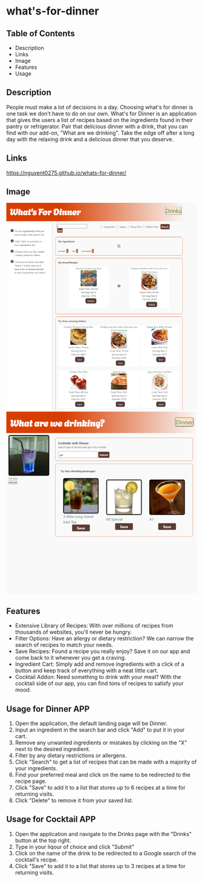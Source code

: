 # what's-for-dinner

## Table of Contents
- Description
- Links
- Image
- Features
- Usage

## Description
People must make a lot of decisions in a day. Choosing what's for dinner is one task we don’t have to do on our own. 
What's for Dinner is an application that gives the users a list of recipes based on the ingredients found in their pantry or refrigerator.
Pair that delicious dinner with a drink, that you can find with our add-on, "What are we drinking". Take the edge off after a long day with the
relaxing drink and a delicious dinner that you deserve. 

## Links
https://nguyent0275.github.io/whats-for-dinner/

## Image
![Image of the Dinner Page](./assets/images/whats-for-dinner-dinnerpage.png)
![Image of the Drinks Page](./assets/images/whats-for-dinner-drinkspage.png)

## Features
- Extensive Library of Recipes: With over millions of recipes from thousands of websites, you'll never be hungry.
- Filter Options: Have an allergy or dietary restriction? We can narrow the search of recipes to match your needs. 
- Save Recipes: Found a recipe you really enjoy? Save it on our app and come back to it whenever you get a craving. 
- Ingredient Cart: Simply add and remove ingredients with a click of a button and keep track of everything with a neat little cart.
- Cocktail Addon: Need something to drink with your meal? With the cocktail side of our app, you can find tons of recipes to satisfy your mood. 

## Usage for Dinner APP
1. Open the application, the default landing page will be Dinner. 
2. Input an ingredient in the search bar and click "Add" to put it in your cart.
3. Remove any unwanted ingredients or mistakes by clicking on the "X" next to the desired ingredient.
4. Filter by any dietary restrictions or allergens. 
5. Click "Search" to get a list of recipes that can be made with a majority of your ingredients. 
6. Find your preferred meal and click on the name to be redirected to the recipe page. 
7. Click "Save" to add it to a list that stores up to 6 recipes at a time for returning visits.
8. Click "Delete" to remove it from your saved list.

## Usage for Cocktail APP
1. Open the application and navigate to the Drinks page with the "Drinks" button at the top right.
2. Type in your liqour of choice and click "Submit"
3. Click on the name of the drink to be redirected to a Google search of the cocktail's recipe. 
4. Click "Save" to add it to a list that stores up to 3 recipes at a time for returning visits.